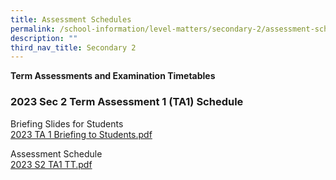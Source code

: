 ```yaml
---
title: Assessment Schedules
permalink: /school-information/level-matters/secondary-2/assessment-schedules/
description: ""
third_nav_title: Secondary 2
---
```

**Term Assessments and Examination Timetables**

### 2023 Sec 2 Term Assessment 1 (TA1) Schedule

Briefing Slides for Students  
[2023 TA 1 Briefing to Students.pdf](/files/2023%20TA%201%20Briefing%20to%20Students.pdf)  
  
Assessment Schedule  
[2023 S2 TA1 TT.pdf](https://bowensec.moe.edu.sg/qql/slot/u181/Essential%20Information/Examination%20Timetables/2023%20Assessments/TA1/2023%20S2%20TA1%20TT.pdf)

